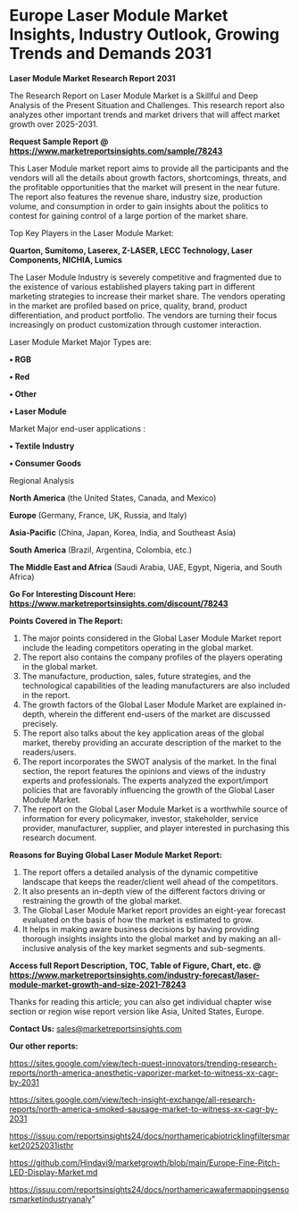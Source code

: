  # Europe Laser Module Market Insights, Industry Outlook, Growing Trends and Demands 2031

<strong>Laser Module Market Research Report 2031</strong>

The Research Report on Laser Module Market is a Skillful and Deep Analysis of the Present Situation and Challenges. This research report also analyzes other important trends and market drivers that will affect market growth over 2025-2031.

<strong>Request Sample Report @ <a href=https://www.marketreportsinsights.com/sample/78243>https://www.marketreportsinsights.com/sample/78243</a></strong>

This Laser Module market report aims to provide all the participants and the vendors will all the details about growth factors, shortcomings, threats, and the profitable opportunities that the market will present in the near future. The report also features the revenue share, industry size, production volume, and consumption in order to gain insights about the politics to contest for gaining control of a large portion of the market share.

Top Key Players in the Laser Module Market:

<strong>Quarton, Sumitomo, Laserex, Z-LASER, LECC Technology, Laser Components, NICHIA, Lumics</strong>

The Laser Module Industry is severely competitive and fragmented due to the existence of various established players taking part in different marketing strategies to increase their market share. The vendors operating in the market are profiled based on price, quality, brand, product differentiation, and product portfolio. The vendors are turning their focus increasingly on product customization through customer interaction.

Laser Module Market Major Types are:

<strong>• RGB

• Red

• Other

• Laser Module</strong>

Market Major end-user applications :

<strong>• Textile Industry

• Consumer Goods</strong>

Regional Analysis

</u><strong><b>North America</b></strong> (the United States, Canada, and Mexico)

<strong><b>Europe </b></strong>(Germany, France, UK, Russia, and Italy)

<strong><b>Asia-Pacific</b></strong> (China, Japan, Korea, India, and Southeast Asia)

<strong><b>South America</b></strong> (Brazil, Argentina, Colombia, etc.)

<strong><b>The Middle East and Africa</b></strong> (Saudi Arabia, UAE, Egypt, Nigeria, and South Africa)

<strong>Go For Interesting Discount Here: <a href=https://www.marketreportsinsights.com/discount/78243>https://www.marketreportsinsights.com/discount/78243</a></strong>

<strong>Points Covered in The Report:</strong>
<ol>
  <li>The major points considered in the Global Laser Module Market report include the leading competitors operating in the global market.</li>
  <li>The report also contains the company profiles of the players operating in the global market.</li>
  <li>The manufacture, production, sales, future strategies, and the technological capabilities of the leading manufacturers are also included in the report.</li>
  <li>The growth factors of the Global Laser Module Market are explained in-depth, wherein the different end-users of the market are discussed precisely.</li>
  <li>The report also talks about the key application areas of the global market, thereby providing an accurate description of the market to the readers/users.</li>
  <li>The report incorporates the SWOT analysis of the market. In the final section, the report features the opinions and views of the industry experts and professionals. The experts analyzed the export/import policies that are favorably influencing the growth of the Global Laser Module Market.</li>
  <li>The report on the Global Laser Module Market is a worthwhile source of information for every policymaker, investor, stakeholder, service provider, manufacturer, supplier, and player interested in purchasing this research document.</li>
</ol>
<strong>Reasons for Buying Global Laser Module Market Report:</strong>

<ol>
  <li>The report offers a detailed analysis of the dynamic competitive landscape that keeps the reader/client well ahead of the competitors.</li>
  <li>It also presents an in-depth view of the different factors driving or restraining the growth of the global market.</li>
  <li>The Global Laser Module Market report provides an eight-year forecast evaluated on the basis of how the market is estimated to grow.</li>
  <li>It helps in making aware business decisions by having providing thorough insights insights into the global market and by making an all-inclusive analysis of the key market segments and sub-segments.</li>
</ol>
<strong>Access full Report Description, TOC, Table of Figure, Chart, etc. @ <a href=https://www.marketreportsinsights.com/industry-forecast/laser-module-market-growth-and-size-2021-78243>https://www.marketreportsinsights.com/industry-forecast/laser-module-market-growth-and-size-2021-78243</a></strong>


Thanks for reading this article; you can also get individual chapter wise section or region wise report version like Asia, United States, Europe.

<strong>Contact Us:</strong>
sales@marketreportsinsights.com

<strong>Our other reports:</strong>

<a href=https://sites.google.com/view/tech-quest-innovators/trending-research-reports/north-america-anesthetic-vaporizer-market-to-witness-xx-cagr-by-2031>https://sites.google.com/view/tech-quest-innovators/trending-research-reports/north-america-anesthetic-vaporizer-market-to-witness-xx-cagr-by-2031</a>

<a href=https://sites.google.com/view/tech-insight-exchange/all-research-reports/north-america-smoked-sausage-market-to-witness-xx-cagr-by-2031>https://sites.google.com/view/tech-insight-exchange/all-research-reports/north-america-smoked-sausage-market-to-witness-xx-cagr-by-2031</a>

<a href=https://issuu.com/reportsinsights24/docs/northamericabiotricklingfiltersmarket20252031isthr>https://issuu.com/reportsinsights24/docs/northamericabiotricklingfiltersmarket20252031isthr</a>

<a href=https://github.com/Hindavi9/marketgrowth/blob/main/Europe-Fine-Pitch-LED-Display-Market.md>https://github.com/Hindavi9/marketgrowth/blob/main/Europe-Fine-Pitch-LED-Display-Market.md</a>

<a href=https://issuu.com/reportsinsights24/docs/northamericawafermappingsensorsmarketindustryanaly>https://issuu.com/reportsinsights24/docs/northamericawafermappingsensorsmarketindustryanaly</a>"
